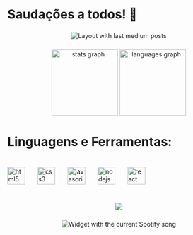 <h1 align="left">Saudações a todos! 👋</h1>

###

<div align="center">
  <img src="https://github-read-medium-git-main.pahlevikun.vercel.app/latest?limit=4&username=@Josue162008&theme=default" alt="Layout with last medium posts"  />
</div>

###

<div align="center">
  <img src="https://github-readme-stats.vercel.app/api?username=Josue162008&hide_title=false&hide_rank=false&show_icons=true&include_all_commits=true&count_private=true&disable_animations=false&theme=dracula&locale=en&hide_border=false&order=1" height="150" alt="stats graph"  />
  <img src="https://github-readme-stats.vercel.app/api/top-langs?username=Josue162008&locale=en&hide_title=false&layout=compact&card_width=320&langs_count=5&theme=dracula&hide_border=false&order=2" height="150" alt="languages graph"  />
</div>

###

<h1 align="left">Linguagens e Ferramentas:</h1>

###

<br clear="both">

<div align="left">
  <img src="https://cdn.jsdelivr.net/gh/devicons/devicon/icons/html5/html5-original.svg" height="40" alt="html5 logo"  />
  <img width="20" />
  <img src="https://cdn.jsdelivr.net/gh/devicons/devicon/icons/css3/css3-original.svg" height="40" alt="css3 logo"  />
  <img width="20" />
  <img src="https://cdn.jsdelivr.net/gh/devicons/devicon/icons/javascript/javascript-original.svg" height="40" alt="javascript logo"  />
  <img width="20" />
  <img src="https://cdn.jsdelivr.net/gh/devicons/devicon/icons/nodejs/nodejs-original.svg" height="40" alt="nodejs logo"  />
  <img width="20" />
  <img src="https://cdn.jsdelivr.net/gh/devicons/devicon/icons/react/react-original.svg" height="40" alt="react logo"  />
</div>

###

<h1 align="left"></h1>

###

<div align="center">
  <img src="https://profile-counter.glitch.me/Josue162008/count.svg?"  />
</div>

###

<div align="center">
  <img src="https://open.spotify.com/intl-pt/track/3f1dTH9lyKlMK7r9Mfmr7c?si=12e78adb9cf24fb1?theme=dark" alt="Widget with the current Spotify song"  />
</div>

###
